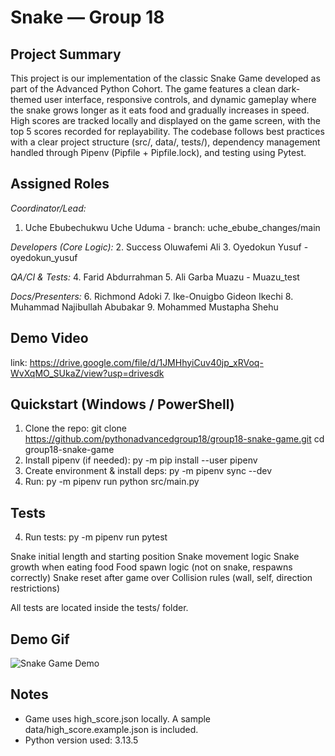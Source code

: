 # Snake — Group 18
## Project Summary
This project is our implementation of the classic Snake Game developed as part of the Advanced Python Cohort. The game features a clean dark-themed user interface, responsive controls, and dynamic gameplay where the snake grows longer as it eats food and gradually increases in speed. High scores are tracked locally and displayed on the game screen, with the top 5 scores recorded for replayability. 
The codebase follows best practices with a clear project structure (src/, data/, tests/), dependency management handled through Pipenv (Pipfile + Pipfile.lock), and testing using Pytest.

## Assigned Roles
*Coordinator/Lead:*
1. Uche Ebubechukwu Uche Uduma - branch: uche_ebube_changes/main

*Developers (Core Logic):*
2. Success Oluwafemi Ali
3. Oyedokun Yusuf - oyedokun_yusuf

*QA/CI & Tests:* 
4. Farid Abdurrahman 
5. Ali Garba Muazu - Muazu_test

*Docs/Presenters:* 
6. Richmond Adoki
7. Ike-Onuigbo Gideon Ikechi
8. Muhammad Najibullah Abubakar
9. Mohammed Mustapha Shehu

## Demo Video
link: https://drive.google.com/file/d/1JMHhyiCuv40jp_xRVoq-WvXqMO_SUkaZ/view?usp=drivesdk

## Quickstart (Windows / PowerShell)
1. Clone the repo:
   git clone https://github.com/pythonadvancedgroup18/group18-snake-game.git
   cd group18-snake-game
2. Install pipenv (if needed):
   py -m pip install --user pipenv
3. Create environment & install deps:
   py -m pipenv sync --dev
4. Run:
   py -m pipenv run python src/main.py

## Tests
4. Run tests:
   py -m pipenv run pytest

Snake initial length and starting position Snake movement logic Snake growth when eating food Food spawn logic (not on snake, respawns correctly) Snake reset after game over Collision rules (wall, self, direction restrictions)

All tests are located inside the tests/ folder.

## Demo Gif

![Snake Game Demo](demo.gif)


## Notes
- Game uses high_score.json locally. A sample data/high_score.example.json is included.
- Python version used: 3.13.5
